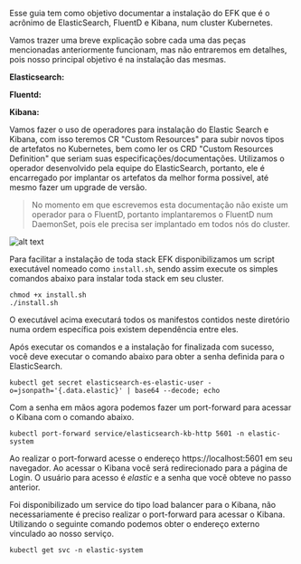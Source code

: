 Esse guia tem como objetivo documentar a instalação do EFK que é o acrônimo de ElasticSearch, FluentD e Kibana, num cluster Kubernetes.

Vamos trazer uma breve explicação sobre cada uma das peças mencionadas anteriormente funcionam, mas não entraremos em detalhes, pois nosso principal objetivo é na instalação das mesmas.

**Elasticsearch:**

**Fluentd:**

**Kibana:**

Vamos fazer o uso de operadores para instalação do Elastic Search e Kibana, com isso teremos CR "Custom Resources" para subir novos tipos de artefatos no Kubernetes, bem como ler os CRD "Custom Resources Definition" que seriam suas especificações/documentações. Utilizamos o operador desenvolvido pela equipe do ElasticSearch, portanto, ele é encarregado por implantar os artefatos da melhor forma possivel, até mesmo fazer um upgrade de versão.

> No momento em que escrevemos esta documentação não existe um operador para o FluentD, portanto implantaremos o FluentD num DaemonSet, pois ele precisa ser implantado em todos nós do cluster.
 

![alt text](https://storage.googleapis.com/gasparbarancelli-blog/public/EFK.png "Title")

Para facilitar a instalação de toda stack EFK disponibilizamos um script executável nomeado como ```install.sh```, sendo assim execute os simples comandos abaixo para instalar toda stack em seu cluster.

```shell
chmod +x install.sh
./install.sh
```

O executável acima executará todos os manifestos contidos neste diretório numa ordem específica pois existem dependência entre eles.

Após executar os comandos e a instalação for finalizada com sucesso, você deve executar o comando abaixo para obter a senha definida para o ElasticSearch.

```shell
kubectl get secret elasticsearch-es-elastic-user -o=jsonpath='{.data.elastic}' | base64 --decode; echo
```

Com a senha em mãos agora podemos fazer um port-forward para acessar o Kibana com o comando abaixo.

```shell
kubectl port-forward service/elasticsearch-kb-http 5601 -n elastic-system
```

Ao realizar o port-forward acesse o endereço https://localhost:5601 em seu navegador. Ao acessar o Kibana você será redirecionado para a página de Login. O usuário para acesso é *elastic* e a senha que você obteve no passo anterior.

Foi disponibilizado um service do tipo load balancer para o Kibana, não necessariamente é preciso realizar o port-forward para acessar o Kibana. Utilizando o seguinte comando podemos obter o endereço externo vinculado ao nosso serviço.

```shell
kubectl get svc -n elastic-system
```